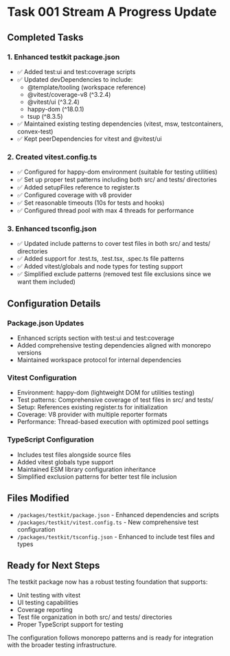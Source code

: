 # Task 001 Stream A Progress Update

## Completed Tasks

### 1. Enhanced testkit package.json

- ✅ Added test:ui and test:coverage scripts
- ✅ Updated devDependencies to include:
  - @template/tooling (workspace reference)
  - @vitest/coverage-v8 (^3.2.4)
  - @vitest/ui (^3.2.4)
  - happy-dom (^18.0.1)
  - tsup (^8.3.5)
- ✅ Maintained existing testing dependencies (vitest, msw, testcontainers,
  convex-test)
- ✅ Kept peerDependencies for vitest and @vitest/ui

### 2. Created vitest.config.ts

- ✅ Configured for happy-dom environment (suitable for testing utilities)
- ✅ Set up proper test patterns including both src/ and tests/ directories
- ✅ Added setupFiles reference to register.ts
- ✅ Configured coverage with v8 provider
- ✅ Set reasonable timeouts (10s for tests and hooks)
- ✅ Configured thread pool with max 4 threads for performance

### 3. Enhanced tsconfig.json

- ✅ Updated include patterns to cover test files in both src/ and tests/
  directories
- ✅ Added support for .test.ts, .test.tsx, .spec.ts file patterns
- ✅ Added vitest/globals and node types for testing support
- ✅ Simplified exclude patterns (removed test file exclusions since we want
  them included)

## Configuration Details

### Package.json Updates

- Enhanced scripts section with test:ui and test:coverage
- Added comprehensive testing dependencies aligned with monorepo versions
- Maintained workspace protocol for internal dependencies

### Vitest Configuration

- Environment: happy-dom (lightweight DOM for utilities testing)
- Test patterns: Comprehensive coverage of test files in src/ and tests/
- Setup: References existing register.ts for initialization
- Coverage: V8 provider with multiple reporter formats
- Performance: Thread-based execution with optimized pool settings

### TypeScript Configuration

- Includes test files alongside source files
- Added vitest globals type support
- Maintained ESM library configuration inheritance
- Simplified exclusion patterns for better test file inclusion

## Files Modified

- `/packages/testkit/package.json` - Enhanced dependencies and scripts
- `/packages/testkit/vitest.config.ts` - New comprehensive test configuration
- `/packages/testkit/tsconfig.json` - Enhanced to include test files and types

## Ready for Next Steps

The testkit package now has a robust testing foundation that supports:

- Unit testing with vitest
- UI testing capabilities
- Coverage reporting
- Test file organization in both src/ and tests/ directories
- Proper TypeScript support for testing

The configuration follows monorepo patterns and is ready for integration with
the broader testing infrastructure.
